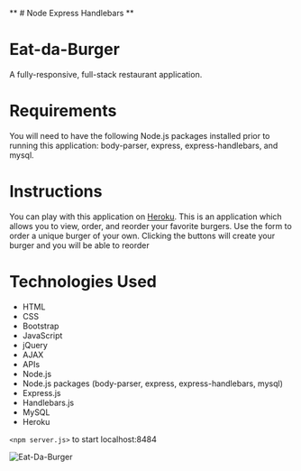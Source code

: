 ** # Node Express Handlebars **
# Eat-da-Burger
A fully-responsive, full-stack restaurant application.

# Requirements
You will need to have the following Node.js packages installed prior to running this application: body-parser, express, express-handlebars, and mysql.

# Instructions
You can play with this application on [Heroku](). This is an application which allows you to view, order, and reorder your favorite burgers.  Use the form to order a unique burger of your own. Clicking the buttons will create your burger and you will be able to reorder

# Technologies Used
* HTML
* CSS
* Bootstrap
* JavaScript
* jQuery
* AJAX
* APIs
* Node.js
* Node.js packages (body-parser, express, express-handlebars, mysql)
* Express.js
* Handlebars.js
* MySQL
* Heroku


`<npm server.js>` to start localhost:8484

![Eat-Da-Burger](..\public\assets\img\eatdaburger.PNG)